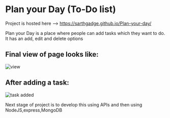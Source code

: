 # Plan your Day (To-Do list)

Project is hosted here --> https://sarthgadge.github.io/Plan-your-day/

Plan your Day is a place where people can add tasks which they want to do. It has an add, edit and delete options

## Final view of page looks like:
![view](https://user-images.githubusercontent.com/97884235/177609008-7901432d-ddee-47f1-8d4f-c96f9e28f570.png)


## After adding a task:
![task added](https://user-images.githubusercontent.com/97884235/177609037-7f260b83-7893-4cff-bc1a-9d9e7dbb7597.png)


Next stage of project is to develop this using APIs and then using NodeJS,express,MongoDB
